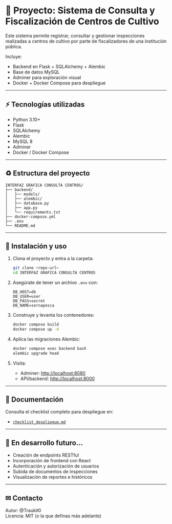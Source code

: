 # 📑 Proyecto: Sistema de Consulta y Fiscalización de Centros de Cultivo

Este sistema permite registrar, consultar y gestionar inspecciones realizadas a centros de cultivo por parte de fiscalizadores de una institución pública. 

Incluye:
- Backend en Flask + SQLAlchemy + Alembic
- Base de datos MySQL
- Adminer para exploración visual
- Docker + Docker Compose para despliegue

---

## ⚡ Tecnologías utilizadas

- Python 3.10+
- Flask
- SQLAlchemy
- Alembic
- MySQL 8
- Adminer
- Docker / Docker Compose

---

## ♻ Estructura del proyecto

```
INTERFAZ GRAFICA CONSULTA CENTROS/
├── backend/
│   ├── models/
│   ├── alembic/
│   ├── database.py
│   ├── app.py
│   └── requirements.txt
├── docker-compose.yml
├── .env
└── README.md
```

---

## 🔄 Instalación y uso

1. Clona el proyecto y entra a la carpeta:
   ```bash
   git clone <repo-url>
   cd INTERFAZ GRAFICA CONSULTA CENTROS
   ```

2. Asegúrate de tener un archivo `.env` con:
   ```env
   DB_HOST=db
   DB_USER=user
   DB_PASS=secret
   DB_NAME=sernapesca
   ```

3. Construye y levanta los contenedores:
   ```bash
   docker compose build
   docker compose up -d
   ```

4. Aplica las migraciones Alembic:
   ```bash
   docker compose exec backend bash
   alembic upgrade head
   ```

5. Visita:
   - Adminer: [http://localhost:8080](http://localhost:8080)
   - API/backend: [http://localhost:8000](http://localhost:8000)

---

## 📃 Documentación

Consulta el checklist completo para despliegue en:
- [`checklist_despliegue.md`](./checklist_despliegue.md)

---

## 🚀 En desarrollo futuro...
- Creación de endpoints RESTful
- Incorporación de frontend con React
- Autenticación y autorización de usuarios
- Subida de documentos de inspecciones
- Visualización de reportes e históricos

---

## ✉ Contacto
Autor: @Traukit0  
Licencia: MIT (o la que definas más adelante)
